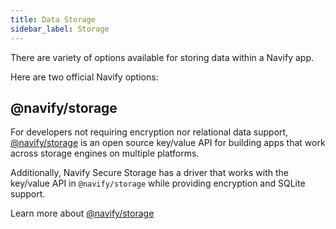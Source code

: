 ```yaml
---
title: Data Storage
sidebar_label: Storage
---
```


<head>
  <title>Kdu App Data Storage for iOS and Android - Navify Documentation</title>
  <meta
    name="description"
    content="There's a variety of options available for storing data within a Navify app. Read our Kdu data storage documentation for options on iOS, Android, and web apps."
  />
</head>

There are variety of options available for storing data within a Navify app.

Here are two official Navify options:

## @navify/storage

For developers not requiring encryption nor relational data support, [@navify/storage](https://github.com/navify/navify-storage) is an open source key/value API for building apps that work across storage engines on multiple platforms.

Additionally, Navify Secure Storage has a driver that works with the key/value API in `@navify/storage` while providing encryption and SQLite support.

Learn more about [@navify/storage](https://github.com/navify/navify-storage)
